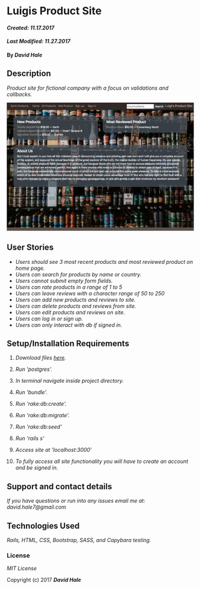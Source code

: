 # Luigis Product Site

#### _Created: 11.17.2017_
#### _Last Modified: 11.27.2017_

#### By _David Hale_

## Description

_Product site for fictional company with a focus on validations and callbacks._

![Screenshot](https://github.com/phuzisham/luigis_product_site/blob/master/img/cap.png "Screen Capture")

## User Stories

* _Users should see 3 most recent products and most reviewed product on home page._
* _Users can search for products by name or country._
* _Users cannot submit empty form fields._
* _Users can rate products in a range of 1 to 5_
* _Users can leave reviews with a character range of 50 to 250_
* _Users can add new products and reviews to site._
* _Users can delete products and reviews from site._
* _Users can edit products and reviews on site._
* _Users can log in or sign up._
* _Users can only interact with db if signed in._

## Setup/Installation Requirements

1. _Download files [here](https://github.com/phuzisham/luigis_product_site.git)._

2. _Run 'postgres'._

3. _In terminal navigate inside project directory._

4. _Run 'bundle'._

5. _Run 'rake:db:create'._

6. _Run 'rake:db:migrate'._

7. _Run 'rake:db:seed'_

8. _Run 'rails s'_

9. _Access site at 'localhost:3000'_

10. _To fully access all site functionality you will have to create an account and be signed in._

## Support and contact details

_If you have questions or run into any issues email me at: david.hale7@gmail.com_

## Technologies Used

_Rails, HTML, CSS, Bootstrap, SASS, and Capybara testing._

### License

*MIT License*

Copyright (c) 2017 **_David Hale_**
